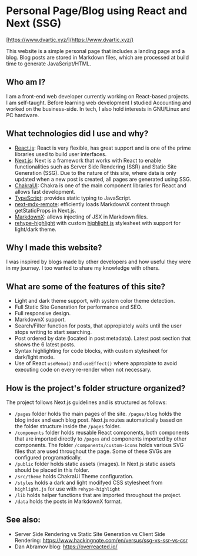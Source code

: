 # Personal Page/Blog using React and Next (SSG)

[https://www.dvartic.xyz/](https://www.dvartic.xyz/)

This website is a simple personal page that includes a landing page and a blog. Blog posts are stored in Markdown files, which are processed at build time to generate JavaScript/HTML.

## Who am I?
I am a front-end web developer currently working on React-based projects. I am self-taught. Before learning web development I studied Accounting and worked on the business-side. In tech, I also hold interests in GNU/Linux and PC hardware.

## What technologies did I use and why?
* [React.js](https://reactjs.org/): React is very flexible, has great support and is one of the prime libraries used to build user interfaces.
* [Next.js](https://nextjs.org/): Next is a framework that works with React to enable functionalities such as Server Side Rendering (SSR) and Static Site Generation (SSG). Due to the nature of this site, where data is only updated when a new post is created, all pages are generated using SSG.
* [ChakraUI](https://chakra-ui.com/): Chakra is one of the main component libraries for React and allows fast development.
* [TypeScript](https://www.typescriptlang.org/): provides static typing to JavaScript.
* [next-mdx-remote](https://github.com/hashicorp/next-mdx-remote): efficiently loads MarkdownX content through getStaticProps in Next.js.
* [MarkdownX](https://mdxjs.com/): allows injecting of JSX in Markdown files.
* [rehype-highlight](https://github.com/rehypejs/rehype-highlight) with custom [highlight.js](https://highlightjs.org/) stylesheet with support for light/dark theme.

## Why I made this website?
I was inspired by blogs made by other developers and how useful they were in my journey. I too wanted to share my knowledge with others.

## What are some of the features of this site?
* Light and dark theme support, with system color theme detection.
* Full Static Site Generation for performance and SEO.
* Full responsive design.
* MarkdownX support.
* Search/Filter function for posts, that appropiately waits until the user stops writing to start searching.
* Post ordered by date (located in post metadata). Latest post section that shows the 6 latest posts.
* Syntax highlighting for code blocks, with custom stylesheet for dark/light mode.
* Use of React `useMemo()` and `useEffect()` where appropiate to avoid executing code on every re-render when not necessary.

## How is the project's folder structure organized?
The project follows Next.js guidelines and is structured as follows:
* `/pages` folder holds the main pages of the site. `/pages/blog` holds the blog index and each blog post. Next.js routes automatically based on the folder structure inside the `/pages` folder.
* `/components` folder holds reusable React components, both components that are imported directly to `/pages` and components imported by other components. The folder `/components/custom-icons` holds various SVG files that are used throughout the page. Some of these SVGs are configured programatically.
* `/public` folder holds static assets (images). In Next.js static assets should be placed in this folder.
* `/src/theme` holds ChakraUI Theme configuration.
* `/styles` holds a dark and light modifyed CSS stylesheet from `highlight.js` for use with `rehype-highlight`
* `/lib` holds helper functions that are imported throughout the project.
* `/data` holds the posts in MarkdownX format.

## See also:
* Server Side Rendering vs Static Site Generation vs Client Side Rendering: https://www.hackingnote.com/en/versus/ssg-vs-ssr-vs-csr
* Dan Abramov blog: https://overreacted.io/